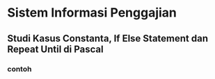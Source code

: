 # Sistem Informasi Penggajian 
## Studi Kasus Constanta, If Else Statement dan Repeat Until di Pascal
### contoh
<script src="https://gist.github.com/ilhamtaufiq/ed22bca4aa4447badbef95dc7a70adb3.js"></script>
